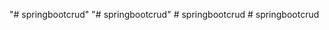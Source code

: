 "# springbootcrud" 
"# springbootcrud" 
#   s p r i n g b o o t c r u d  
 #   s p r i n g b o o t c r u d  
 